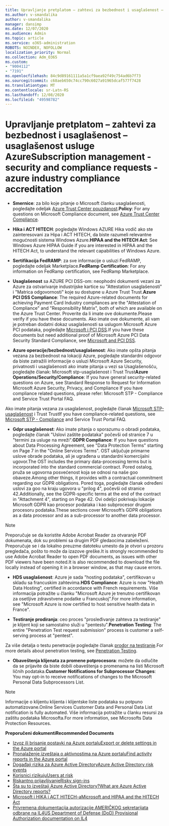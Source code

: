 ```yaml
---
title: Upravljanje pretplatom – zahtevi za bezbednost i usaglašenost – usaglašenost usluge Azure
ms.author: v-smandalika
author: v-smandalika
manager: dansimp
ms.date: 12/07/2020
ms.audience: Admin
ms.topic: article
ms.service: o365-administration
ROBOTS: NOINDEX, NOFOLLOW
localization_priority: Normal
ms.collection: Adm_O365
ms.custom:
- "9004112"
- "7191"
ms.openlocfilehash: 84c9d89161111a5a1cf9aea92f49c754ad6b7f73
ms.sourcegitcommit: c68aeb650c74cc790c6027a91965dcaf577f7428
ms.translationtype: MT
ms.contentlocale: sr-Latn-RS
ms.lasthandoff: 12/08/2020
ms.locfileid: "49598782"
---
```

# <a name="subscription-management---security-and-compliance-requests---azure-industry-compliance-accreditation"></a><span data-ttu-id="46150-102">Upravljanje pretplatom – zahtevi za bezbednost i usaglašenost – usaglašenost usluge Azure</span><span class="sxs-lookup"><span data-stu-id="46150-102">Subscription management - security and compliance requests - azure industry compliance accreditation</span></span>

- <span data-ttu-id="46150-103">**Smernice**: za bilo koje pitanje o Microsoft članku usaglašenosti, pogledajte odeljak [Azure Trust Center pouzdanost](https://docs.microsoft.com/compliance/regulatory/offering-SOC).</span><span class="sxs-lookup"><span data-stu-id="46150-103">**Policy**: For any questions on Microsoft Compliance document, see [Azure Trust Center Compliance](https://docs.microsoft.com/compliance/regulatory/offering-SOC).</span></span>

- <span data-ttu-id="46150-104">**Hika i ACT HITECH**: pogledajte Windows AZURE Hika vodič ako ste zainteresovani za Hipa i ACT HITECH, da biste razumeli relevantne mogućnosti sistema Windows Azure.</span><span class="sxs-lookup"><span data-stu-id="46150-104">**HIPAA and the HITECH Act**: See Windows Azure HIPAA Guide if you are interested in HIPAA and the HITECH Act, to understand the relevant capabilities of Windows Azure.</span></span>

- <span data-ttu-id="46150-105">**Sertifikacija FedRAMP**: za sve informacije o usluzi FedRAMP, pogledajte odeljak Marketplace.</span><span class="sxs-lookup"><span data-stu-id="46150-105">**FedRamp Certification**: For any information on FedRamp certification, see FedRamp Marketplace.</span></span>

- <span data-ttu-id="46150-106">**Usaglašenost** sa AZURE PCI DSS-om: neophodni dokumenti vezani za Azure za ostvarivanje industrijske kartice su "Attestation usaglašenosti" i "Matrica odgovornosti" koje su dostupne u Azure Trust Trust.</span><span class="sxs-lookup"><span data-stu-id="46150-106">**Azure PCI DSS Compliance**: The required Azure-related documents for achieving Payment Card Industry compliances are the "Attestation of Compliance" and "Responsibility Matrix", both of which are available on the Azure Trust Center.</span></span> <span data-ttu-id="46150-107">Proverite da li imate ove dokumente.</span><span class="sxs-lookup"><span data-stu-id="46150-107">Please verify if you have these documents.</span></span> <span data-ttu-id="46150-108">Ako imate ove dokumente, ali vam je potreban dodatni dokaz usaglašenosti sa uslugom Microsoft Azure PCI podataka, pogledajte [Microsoft i PCI DSS](https://docs.microsoft.com/compliance/regulatory/offering-PCI-DSS).</span><span class="sxs-lookup"><span data-stu-id="46150-108">If you have these documents but need additional proof of Microsoft Azure PCI Data Security Standard Compliance, see [Microsoft and PCI DSS](https://docs.microsoft.com/compliance/regulatory/offering-PCI-DSS).</span></span>

- <span data-ttu-id="46150-109">**Azure operacije/bezbednost/usaglašenost**: Ako imate opšta pitanja vezana za bezbednost na lokaciji Azure, pogledajte standardni odgovor da biste zatražili informacije o usluzi Microsoft Azure Security, privatnosti i usaglašenosti ako imate pitanja u vezi sa Usaglašenošću, pogledajte članak: Microsoft stp-usaglašenost i Trust Trust</span><span class="sxs-lookup"><span data-stu-id="46150-109">**Azure Operations/Security/Compliance**: If you have general security-related questions on Azure, see Standard Response to Request for Information Microsoft Azure Security, Privacy, and Compliance If you have compliance related questions, please refer: Microsoft STP - Compliance and Service Trust Portal FAQ.</span></span>

<span data-ttu-id="46150-110">Ako imate pitanja vezana za usaglašenost, pogledajte članak [Microsoft STP-usaglašenost](https://www.microsoft.com/trust-center/compliance/compliance-overview) i Trust Trust</span><span class="sxs-lookup"><span data-stu-id="46150-110">If you have compliance-related questions, see [Microsoft STP - Compliance](https://www.microsoft.com/trust-center/compliance/compliance-overview) and Service Trust Portal FAQ.</span></span>

- <span data-ttu-id="46150-111">**Gdpr usaglašenost**: Ako imate pitanja o sporazumu o obradi podataka, pogledajte članak "Uslovi zaštite podataka" počevši od stranice 7 u "termini za usluge na mreži".</span><span class="sxs-lookup"><span data-stu-id="46150-111">**GDPR Compliance**: If you have questions about Data Processing Agreement, see "Data Protection Terms" starting on Page 7 in the "Online Services Terms".</span></span> <span data-ttu-id="46150-112">OST uključuje primarne uslove obrade podataka, ali je ugrađena u standardni komercijalni ugovor.</span><span class="sxs-lookup"><span data-stu-id="46150-112">The OST includes the primary data-processing terms but is incorporated into the standard commercial contract.</span></span> <span data-ttu-id="46150-113">Pored ostalog, pruža se ugovorna posvećenost koja se odnosi na naše goo obaveze.</span><span class="sxs-lookup"><span data-stu-id="46150-113">Among other things, it provides with a contractual commitment regarding our GDPR obligations.</span></span> <span data-ttu-id="46150-114">Pored toga, pogledajte članak određeni uslovi za goo na kraju ugovora u "prilog 4", počevši od stranice 42.</span><span class="sxs-lookup"><span data-stu-id="46150-114">Additionally, see the GDPR-specific terms at the end of the contract in "Attachment 4", starting on Page 42.</span></span> <span data-ttu-id="46150-115">Ovi odeljci pokrivaju lokacije Microsoft GDPR kao procesor podataka i kao subprocesor drugom procesoru podataka.</span><span class="sxs-lookup"><span data-stu-id="46150-115">These sections cover Microsoft’s GDPR obligations as a data processor and as a sub-processor to another data processor.</span></span>

> [!NOTE]
> <span data-ttu-id="46150-116">Preporučuje se da koristite Adobe Acrobat Reader za otvaranje PDF dokumenata, dok su problemi sa drugim PDF gledaocima zabeleženi. Preporučuje se i da lokalno preuzme datoteku umesto da je otvori u prozoru pregledača, pošto to može da izazove greške.</span><span class="sxs-lookup"><span data-stu-id="46150-116">It is strongly recommended to use Adobe Acrobat Reader to open PDF documents, as issues with other PDF viewers have been noted.It is also recommended to download the file locally instead of opening it in a browser window, as that may cause errors.</span></span>

- <span data-ttu-id="46150-117">**HDS usaglašenost**: Azure je sada "hosting podataka", certifikovan u skladu sa francuskim zahtevima.</span><span class="sxs-lookup"><span data-stu-id="46150-117">**HDS Compliance**: Azure is now "Health Data Hosting", certified in accordance with French requirements.</span></span> <span data-ttu-id="46150-118">Više informacija potražite u članku "Microsoft Azure je trenutno certifikovan za osetljive zdravstvene podatke u Francuskoj".</span><span class="sxs-lookup"><span data-stu-id="46150-118">For more information, see "Microsoft Azure is now certified to host sensitive health data in France".</span></span>

- <span data-ttu-id="46150-119">**Testiranje prodiranja**: ceo proces "prosleđivanje zahteva za testiranje" je klijent koji se samostalno služi u "pentestu".</span><span class="sxs-lookup"><span data-stu-id="46150-119">**Penetration Testing**: The entire "Penetration Test request submission" process is customer a self-serving process at "pentest".</span></span>

<span data-ttu-id="46150-120">Za više detalja o testu penetracije pogledajte članak [prodor na testiranje](https://docs.microsoft.com/azure/security/fundamentals/pen-testing).</span><span class="sxs-lookup"><span data-stu-id="46150-120">For more details about penetration testing, see [Penetration Testing](https://docs.microsoft.com/azure/security/fundamentals/pen-testing).</span></span>

- <span data-ttu-id="46150-121">**Obaveštenja klijenata za promene potprocesora**: možete da odlučite da se prijavite da biste dobili obaveštenja o promenama na listi Microsoft ličnih podataka.</span><span class="sxs-lookup"><span data-stu-id="46150-121">**Customer Notifications for Subprocessor Changes**: You may opt-in to receive notifications of changes to the Microsoft Personal Data Subprocessors List.</span></span>

> [!NOTE]
> <span data-ttu-id="46150-122">Informacije o klijentu klijenta i klijentske liste podataka su potpuno automatizovane.</span><span class="sxs-lookup"><span data-stu-id="46150-122">Online Services Customer Data and Personal Data List notification is fully automated.</span></span> <span data-ttu-id="46150-123">Više informacija potražite u članku resursi za zaštitu podataka Microsofta.</span><span class="sxs-lookup"><span data-stu-id="46150-123">For more information, see Microsofts Data Protection Resources.</span></span>

<span data-ttu-id="46150-124">**Preporučeni dokumenti**</span><span class="sxs-lookup"><span data-stu-id="46150-124">**Recommended Documents**</span></span>

- [<span data-ttu-id="46150-125">Izvoz ili brisanje postavki na Azure portalu</span><span class="sxs-lookup"><span data-stu-id="46150-125">Export or delete settings in the Azure portal</span></span>](https://docs.microsoft.com/azure/azure-portal/set-preferences)
- [<span data-ttu-id="46150-126">Pronalaženje izveštaja o aktivnostima na Azure portalu</span><span class="sxs-lookup"><span data-stu-id="46150-126">Find activity reports in the Azure portal</span></span>](https://docs.microsoft.com/azure/active-directory/reports-monitoring/howto-find-activity-reports)
- [<span data-ttu-id="46150-127">Događaji rizika za Azure Active Directory</span><span class="sxs-lookup"><span data-stu-id="46150-127">Azure Active Directory risk events</span></span>](https://docs.microsoft.com/azure/active-directory/identity-protection/overview-identity-protection)
- [<span data-ttu-id="46150-128">Korisnici rizikuju</span><span class="sxs-lookup"><span data-stu-id="46150-128">Users at risk</span></span>](https://docs.microsoft.com/azure/active-directory/identity-protection/overview-identity-protection)
- [<span data-ttu-id="46150-129">Riskantno prijavljivanje</span><span class="sxs-lookup"><span data-stu-id="46150-129">Risky sign-ins</span></span>](https://docs.microsoft.com/azure/active-directory/identity-protection/overview-identity-protection)
- [<span data-ttu-id="46150-130">Šta su to izveštaji Azure Active Directory?</span><span class="sxs-lookup"><span data-stu-id="46150-130">What are Azure Active Directory reports?</span></span>](https://docs.microsoft.com/azure/active-directory/reports-monitoring/overview-reports)
- [<span data-ttu-id="46150-131">Microsoft i HIKA i ACT HITECH-a</span><span class="sxs-lookup"><span data-stu-id="46150-131">Microsoft and HIPAA and the HITECH Act</span></span>](https://docs.microsoft.com/compliance/regulatory/offering-hipaa-hitech)
- [<span data-ttu-id="46150-132">Privremena dokumentacija autorizacije AMERIČKOG sekretarijata odbrane na IL4</span><span class="sxs-lookup"><span data-stu-id="46150-132">US Department of Defense (DoD) Provisional Authorization documentation on IL4</span></span>](https://docs.microsoft.com/compliance/regulatory/offering-DoD-DISA-L2-L4-L5)













